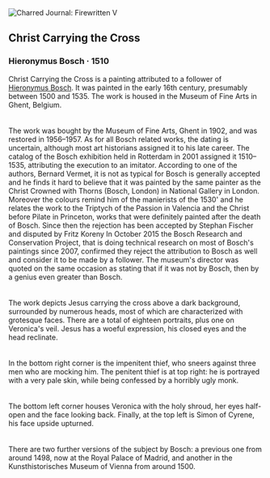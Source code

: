 <div class="artwork-of-the-day">
  <div class="container">
    <div class="img-wrapper">
      <img
        src="https://uploads7.wikiart.org/00203/images/hieronymus-bosch/jheronimus-bosch-or-follower-001.jpg!Large.jpg"
        alt="Charred Journal: Firewritten V" />
    </div>
    <div class="artwork-detail">
      <div class="artwork-origin"> 
        <h2 class="artwork-name">Christ Carrying the Cross</h2>
        <h3 class="artist">
          Hieronymus Bosch
                    ·  1510
        </h3>
      </div>
      <p class="description">
        <span class="artwork-description-text ng-binding" ng-bind-html="viewModel.ArtworkOfTheDay.Description | unsafe">Christ Carrying the Cross is a painting attributed to a follower of <a target="_blank" href="/en/hieronymus-bosch">Hieronymus Bosch</a>. It was painted in the early 16th century, presumably between 1500 and 1535.  The work is housed in the Museum of Fine Arts in Ghent, Belgium.<br>
<br>
<br>The work was bought by the Museum of Fine Arts, Ghent in 1902, and was restored in 1956–1957. As for all Bosch related works, the dating is uncertain, although most art historians assigned it to his late career. The catalog of the Bosch exhibition held in Rotterdam in 2001 assigned it 1510–1535, attributing the execution to an imitator. According to one of the authors, Bernard Vermet, it is not as typical for Bosch is generally accepted and he finds it hard to believe that it was painted by the same painter as the Christ Crowned with Thorns (Bosch, London) in National Gallery in London. Moreover the colours remind him of the manierists of the 1530' and he relates the work to the Triptych of the Passion in Valencia and the Christ before Pilate in Princeton, works that were definitely painted after the death of Bosch. Since then the rejection has been accepted by Stephan Fischer and disputed by Fritz Koreny In October 2015 the Bosch Research and Conservation Project, that is doing technical research on most of Bosch's paintings since 2007, confirmed they reject the attribution to Bosch as well and consider it to be made by a follower. The museum's director was quoted on the same occasion as stating that if it was not by Bosch, then by a genius even greater than Bosch.<br>
<br>
<br>The work depicts Jesus carrying the cross above a dark background, surrounded by numerous heads, most of which are characterized with grotesque faces. There are a total of eighteen portraits, plus one on Veronica's veil. Jesus has a woeful expression, his closed eyes and the head reclinate.<br>
<br>
<br>In the bottom right corner is the impenitent thief, who sneers against three men who are mocking him. The penitent thief is at top right: he is portrayed with a very pale skin, while being confessed by a horribly ugly monk.<br>
<br>
<br>The bottom left corner houses Veronica with the holy shroud, her eyes half-open and the face looking back. Finally, at the top left is Simon of Cyrene, his face upside upturned.<br>
<br>
<br>There are two further versions of the subject by Bosch: a previous one from around 1498, now at the Royal Palace of Madrid, and another in the Kunsthistorisches Museum of Vienna from around 1500.<br></span>
                        <div class="text-shadow-container" ng-show="showShadow" style=""></div>
      </p>
    </div>
  </div>

</div>
